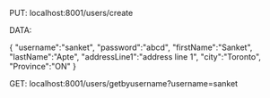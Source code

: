 PUT: localhost:8001/users/create

DATA:

{
	"username":"sanket",
	"password":"abcd",
	"firstName":"Sanket",
	"lastName":"Apte",
	"addressLine1":"address line 1",
	"city":"Toronto",
	"Province":"ON"
}



GET: localhost:8001/users/getbyusername?username=sanket
